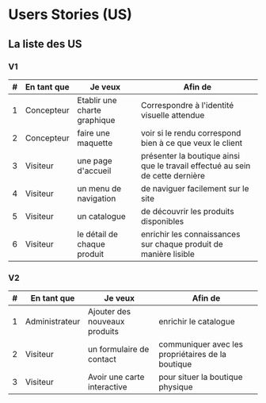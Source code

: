 # Users Stories (US)

## La liste des US

### V1

| # | En tant que | Je veux | Afin de |
| --- | --- | --- | --- |
| 1 | Concepteur | Etablir une charte graphique | Correspondre à l'identité visuelle attendue |
| 2 | Concepteur | faire une maquette | voir si le rendu correspond bien à ce que veux le client |
| 3 | Visiteur | une page d'accueil | présenter la boutique ainsi que le travail effectué au sein de cette dernière |
| 4 | Visiteur | un menu de navigation | de naviguer facilement sur le site |
| 5 | Visiteur | un catalogue | de découvrir les produits disponibles |
| 6 | Visiteur | le détail de chaque produit | enrichir les connaissances sur chaque produit de manière lisible |


### V2

| # | En tant que | Je veux | Afin de |
| --- | --- | --- | --- |
| 1 | Administrateur | Ajouter des nouveaux produits | enrichir le catalogue |
| 2 | Visiteur | un formulaire de contact | communiquer avec les propriétaires de la boutique |
| 3 | Visiteur | Avoir une carte interactive | pour situer la boutique physique |
